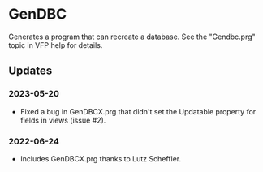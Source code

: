 # GenDBC

Generates a program that can recreate a database. See the "Gendbc.prg" topic in VFP help for details.

## Updates

### 2023-05-20

* Fixed a bug in GenDBCX.prg that didn't set the Updatable property for fields in views (issue #2).

### 2022-06-24

* Includes GenDBCX.prg thanks to Lutz Scheffler.
